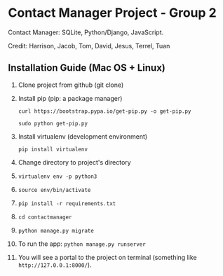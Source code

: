 # Contact Manager Project - Group 2 
Contact Manager: SQLite, Python/Django, JavaScript. 

Credit: Harrison, Jacob, Tom, David, Jesus, Terrel, Tuan
## Installation Guide (Mac OS + Linux)
1. Clone project from github (git clone)
2. Install pip (pip: a package manager)

    ```curl https://bootstrap.pypa.io/get-pip.py -o get-pip.py```

	```sudo python get-pip.py```
3. Install virtualenv (development environment)

    ```pip install virtualenv```
4. Change directory to project's directory
5. ```virtualenv env -p python3```
6. ```source env/bin/activate```
7. ```pip install -r requirements.txt```
8. ```cd contactmanager```
9. ```python manage.py migrate```
10. To run the app: ```python manage.py runserver```
11. You will see a portal to the project on terminal (something like ```http://127.0.0.1:8000/```). 